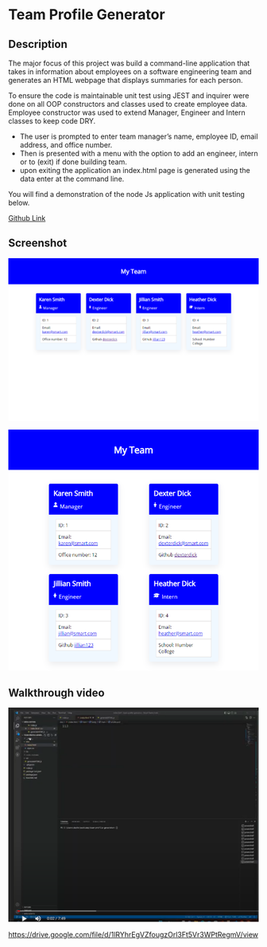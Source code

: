 # Team Profile Generator

## Description

The major focus of this project was build a command-line application that takes in information about employees on a software engineering team and generates an HTML webpage that displays summaries for each person.

To ensure the code is maintainable unit test using JEST and inquirer were done on all OOP constructors and classes used to create employee data. Employee constructor was used to extend Manager, Engineer and Intern classes to keep code DRY.

-   The user is prompted to enter team manager’s name, employee ID, email address, and office number.
-   Then is presented with a menu with the option to add an engineer, intern or to (exit) if done building team.
-   upon exiting the application an index.html page is generated using the data enter at the command line.

You will find a demonstration of the node Js application with unit testing below.

[Github Link](https://github.com/DexterDick/team-profile-generator)

## Screenshot

![My Team Desktop](./assets/team-desktop.png)

![My Team Mobile](./assets/team-mobile.png)

## Walkthrough video

![walkthrough video screen shot](./assets/Screenshot.png)

https://drive.google.com/file/d/1lRYhrEgVZfougzOrl3Ft5Vr3WPtRegmV/view
